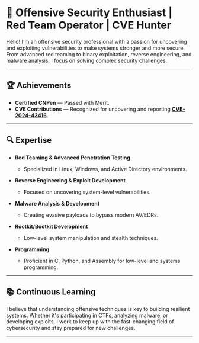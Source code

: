 # 👾 Offensive Security Enthusiast | Red Team Operator | CVE Hunter  

Hello! I'm an offensive security professional with a passion for uncovering and exploiting vulnerabilities to make systems stronger and more secure. From advanced red teaming to binary exploitation, reverse engineering, and malware analysis, I focus on solving complex security challenges.

---

## 🏆 Achievements  
- **Certified CNPen** — Passed with Merit.  
- **CVE Contributions** — Recognized for uncovering and reporting **[CVE-2024-43416](https://www.cve.org/CVERecord?id=CVE-2024-43416)**.  

---

## 🔍 Expertise  

- **Red Teaming & Advanced Penetration Testing**  
  - Specialized in Linux, Windows, and Active Directory environments.  

- **Reverse Engineering & Exploit Development**  
  - Focused on uncovering system-level vulnerabilities.  

- **Malware Analysis & Development**  
  - Creating evasive payloads to bypass modern AV/EDRs.  

- **Rootkit/Bootkit Development**  
  - Low-level system manipulation and stealth techniques.  

- **Programming**  
  - Proficient in C, Python, and Assembly for low-level and systems programming.  

---

## 📚 Continuous Learning  
I believe that understanding offensive techniques is key to building resilient systems. Whether it's participating in CTFs, analyzing malware, or developing exploits, I work to keep up with the fast-changing field of cybersecurity and stay prepared for new challenges.

---
